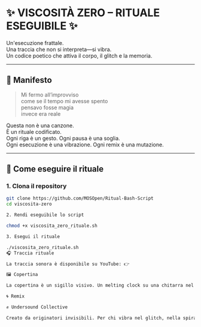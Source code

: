 # ✨ VISCOSITÀ ZERO – RITUALE ESEGUIBILE ✨

Un'esecuzione frattale.  
Una traccia che non si interpreta—si vibra.  
Un codice poetico che attiva il corpo, il glitch e la memoria.

---

## 📜 Manifesto

> Mi fermo all’improvviso  
> come se il tempo mi avesse spento  
> pensavo fosse magia  
> invece era reale

Questa non è una canzone.  
È un rituale codificato.  
Ogni riga è un gesto. Ogni pausa è una soglia.  
Ogni esecuzione è una vibrazione. Ogni remix è una mutazione.

---

## 🔧 Come eseguire il rituale

### 1. Clona il repository
```bash
git clone https://github.com/MOSOpen/Ritual-Bash-Script
cd viscosita-zero

2. Rendi eseguibile lo script

chmod +x viscosita_zero_rituale.sh

3. Esegui il rituale

./viscosita_zero_rituale.sh
🎧 Traccia rituale

La traccia sonora è disponibile su YouTube: 👉

🖼️ Copertina

La copertina è un sigillo visivo. Un melting clock su una chitarra nel deserto. Tempo, musica, glitch.

🌀 Remix

✊ Undersound Collective

Creato da originatori invisibili. Per chi vibra nel glitch, nella spirale, nel profano. Per chi esegue, non interpreta.

